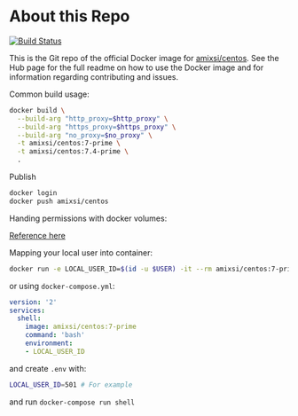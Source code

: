 # About this Repo

[![Build Status](https://travis-ci.org/amixsi/docker-centos.svg?branch=prime)](https://travis-ci.org/amixsi/docker-centos)

This is the Git repo of the official Docker image for [amixsi/centos](https://hub.docker.com/r/amixsi/centos/).
See the Hub page for the full readme on how to use the Docker image and for information regarding contributing and issues.

Common build usage:

```bash
docker build \
  --build-arg "http_proxy=$http_proxy" \
  --build-arg "https_proxy=$https_proxy" \
  --build-arg "no_proxy=$no_proxy" \
  -t amixsi/centos:7-prime \
  -t amixsi/centos:7.4-prime \
  .
```

Publish

```bash
docker login
docker push amixsi/centos
```

Handing permissions with docker volumes:

[Reference here](https://denibertovic.com/posts/handling-permissions-with-docker-volumes/)

Mapping your local user into container:

```bash
docker run -e LOCAL_USER_ID=$(id -u $USER) -it --rm amixsi/centos:7-prime
```

or using `docker-compose.yml`:

```yml
version: '2'
services:
  shell:
    image: amixsi/centos:7-prime
    command: 'bash'
    environment:
    - LOCAL_USER_ID
```

and create `.env` with:

```bash
LOCAL_USER_ID=501 # For example
```

and run `docker-compose run shell`
